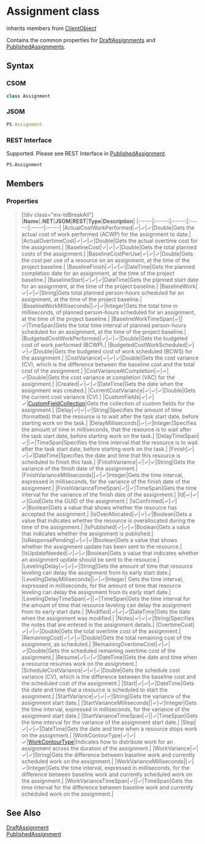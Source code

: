 
[comment]: # (Name:Assignment)
[comment]: # (Name:Microsoft.ProjectServer.Assignment)
[comment]: # (Type:class)
[comment]: # (Status:Verified)


# <a name="name"></a>Assignment class

inherits members from [ClientObject](https://msdn.microsoft.com/en-us/library/microsoft.sharepoint.client.clientobject.aspx)<br/>

<a name="description"></a>Contains the common properties for [DraftAssignments](DraftAssignment.md) and [PublishedAssignments](PublishedAssignment.md).

## <a name="syntax"></a>Syntax


### CSOM

```cs
class Assignment 
```
### JSOM

```javascript
PS.Assignment
```
### REST Interface

Supported.  Please see REST Interface in [PublishedAssignment](PublishedAssignment.md#syntax).

```html
PS.Assignment
```

## <a name="members"></a>Members

### <a name="properties"></a>Properties
>[!div class="mx-tdBreakAll"]
|**Name**|**.NET**|**JSOM**|**REST**|**Type**|**Description**|
|:-----|:-----:|:-----:|:-----:|:-----|:-----|
|<a name="ActualCostWorkPerformed"></a>ActualCostWorkPerformed|&#x2713;|&#x2713;|&#x2713;|Double|Gets the actual cost of work performed (ACWP) for the assignment to date.|
|<a name="ActualOvertimeCost"></a>ActualOvertimeCost|&#x2713;|&#x2713;|&#x2713;|Double|Gets the actual overtime cost for the assignment.|
|<a name="BaselineCost"></a>BaselineCost|&#x2713;|&#x2713;|&#x2713;|Double|Gets the total planned costs of the assignment.|
|<a name="BaselineCostPerUse"></a>BaselineCostPerUse|&#x2713;|&#x2713;|&#x2713;|Double|Gets the cost per use of a resource on an assignment, at the time of the project baseline.|
|<a name="BaselineFinish"></a>BaselineFinish|&#x2713;|&#x2713;|&#x2713;|DateTime|Gets the planned completion date for an assignment, at the time of the project baseline.|
|<a name="BaselineStart"></a>BaselineStart|&#x2713;|&#x2713;|&#x2713;|DateTime|Gets the planned start date for an assignment, at the time of the project baseline.|
|<a name="BaselineWork"></a>BaselineWork|&#x2713;|&#x2713;|&#x2713;|String|Gets total planned person-hours scheduled for an assignment, at the time of the project baseline.|
|<a name="BaselineWorkMilliseconds"></a>BaselineWorkMilliseconds||&#x2713;|&#x2713;|Integer|Gets the total time in milliseconds, of planned person-hours scheduled for an assignment, at the time of the project baseline.|
|<a name="BaselineWorkTimeSpan"></a>BaselineWorkTimeSpan|&#x2713;||&#x2713;|TimeSpan|Gets the total time interval of planned person-hours scheduled for an assignment, at the time of the project baseline.|
|<a name="BudgetedCostWorkPerformed"></a>BudgetedCostWorkPerformed|&#x2713;|&#x2713;|&#x2713;|Double|Gets the budgeted cost of work performed (BCWP).|
|<a name="BudgetedCostWorkScheduled"></a>BudgetedCostWorkScheduled|&#x2713;|&#x2713;|&#x2713;|Double|Gets the budgeted cost of work scheduled (BCWS) for the assignment.|
|<a name="CostVariance"></a>CostVariance|&#x2713;|&#x2713;|&#x2713;|Double|Gets the cost variance (CV), which is the difference between the baseline cost and the total cost of the assignment.|
|<a name="CostVarianceAtCompletion"></a>CostVarianceAtCompletion|&#x2713;|&#x2713;|&#x2713;|Double|Gets the cost variance at completion (VAC) for the assignment.|
|<a name="Created"></a>Created|&#x2713;|&#x2713;|&#x2713;|DateTime|Gets the date when the assignment was created.|
|<a name="CurrentCostVariance"></a>CurrentCostVariance|&#x2713;|&#x2713;|&#x2713;|Double|Gets the current cost variance (CV).|
|<a name="CustomFields"></a>CustomFields|&#x2713;|&#x2713;|&#x2713;|[CustomFieldCollection](CustomFieldCollection.md)|Gets the collection of custom fields for the assignment.|
|<a name="Delay"></a>Delay|&#x2713;|&#x2713;|&#x2713;|String|Specifies the amount of time (formatted) that the resource is to wait after the task start date, before starting work on the task.|
|<a name="DelayMilliseconds"></a>DelayMilliseconds||&#x2713;|&#x2713;|Integer|Specifies the amount of time in milliseconds, that the resource is to wait after the task start date, before starting work on the task.|
|<a name="DelayTimeSpan"></a>DelayTimeSpan|&#x2713;||&#x2713;|TimeSpan|Specifies the time interval that the resource is to wait after the task start date, before starting work on the task.|
|<a name="Finish"></a>Finish|&#x2713;|&#x2713;|&#x2713;|DateTime|Specifies the date and time that this resource is scheduled to finish this task.|
|<a name="FinishVariance"></a>FinishVariance|&#x2713;|&#x2713;|&#x2713;|String|Gets the variance of the finish date of the assignment.|
|<a name="FinishVarianceMilliseconds"></a>FinishVarianceMilliseconds||&#x2713;|&#x2713;|Integer|Gets the time interval, expressed in milliseconds, for the variance of the finish date of the assignment.|
|<a name="FinishVarianceTimeSpan"></a>FinishVarianceTimeSpan|&#x2713;||&#x2713;|TimeSpan|Gets the time interval for the variance of the finish date of the assignment.|
|<a name="Id"></a>Id|&#x2713;|&#x2713;|&#x2713;|Guid|Gets the GUID of the assignment.|
|<a name="IsConfirmed"></a>IsConfirmed|&#x2713;|&#x2713;|&#x2713;|Boolean|Gets a value that shows whether the resource has accepted the assignment.|
|<a name="IsOverAllocated"></a>IsOverAllocated|&#x2713;|&#x2713;|&#x2713;|Boolean|Gets a value that indicates whether the resource is overallocated during the time of the assignment.|
|<a name="IsPublished"></a>IsPublished|&#x2713;|&#x2713;|&#x2713;|Boolean|Gets a value that indicates whether the assignment is published.|
|<a name="IsResponsePending"></a>IsResponsePending|&#x2713;|&#x2713;|&#x2713;|Boolean|Gets a value that shows whether the assignment update has been sent to the resource.|
|<a name="IsUpdateNeeded"></a>IsUpdateNeeded|&#x2713;|&#x2713;|&#x2713;|Boolean|Gets a value that indicates whether an assignment update should be sent to the resource.|
|<a name="LevelingDelay"></a>LevelingDelay|&#x2713;|&#x2713;|&#x2713;|String|Gets the amount of time that resource leveling can delay the assignment from its early start date.|
|<a name="LevelingDelayMilliseconds"></a>LevelingDelayMilliseconds||&#x2713;|&#x2713;|Integer|	Gets the time interval, expressed in milliseconds, for the amount of time that resource leveling can delay the assignment from its early start date.|
|<a name="LevelingDelayTimeSpan"></a>LevelingDelayTimeSpan|&#x2713;||&#x2713;|TimeSpan|Gets the time interval for the amount of time that resource leveling can delay the assignment from its early start date.|
|<a name="Modified"></a>Modified|&#x2713;|&#x2713;|&#x2713;|DateTime|Gets the date when the assignment was modified.|
|<a name="Notes"></a>Notes|&#x2713;|&#x2713;|&#x2713;|String|Specifies the notes that are entered in the assignment details.|
|<a name="OvertimeCost"></a>OvertimeCost|&#x2713;|&#x2713;|&#x2713;|Double|Gets the total overtime cost of the assignment.|
|<a name="RemainingCost"></a>RemainingCost|&#x2713;|&#x2713;|&#x2713;|Double|Gets the total remaining cost of the assignment, as scheduled.|
|<a name="RemainingOvertimeCost"></a>RemainingOvertimeCost|&#x2713;|&#x2713;|&#x2713;|Double|Gets the scheduled remaining overtime cost of the assignment.|
|<a name="Resume"></a>Resume|&#x2713;|&#x2713;|&#x2713;|DateTime|Gets the date and time when a resource resumes work on the assignment.|
|<a name="ScheduleCostVariance"></a>ScheduleCostVariance|&#x2713;|&#x2713;|&#x2713;|Double|Gets the schedule cost variance (CV), which is the difference between the baseline cost and the scheduled cost of the assignment.|
|<a name="Start"></a>Start|&#x2713;|&#x2713;|&#x2713;|DateTime|Gets the date and time that a resource is scheduled to start the assignment.|
|<a name="StartVariance"></a>StartVariance|&#x2713;|&#x2713;|&#x2713;|String|Gets the variance of the assignment start date.|
|<a name="StartVarianceMilliseconds"></a>StartVarianceMilliseconds||&#x2713;|&#x2713;|Integer|Gets the time interval, expressed in milliseconds, for the variance of the assignment start date.|
|<a name="StartVarianceTimeSpan"></a>StartVarianceTimeSpan|&#x2713;||&#x2713;|TimeSpan|Gets the time interval for the variance of the assignment start date.|
|<a name="Stop"></a>Stop|&#x2713;|&#x2713;|&#x2713;|DateTime|Gets the date and time when a resource stops work on the assignment.|
|<a name="WorkContourType"></a>WorkContourType|&#x2713;|&#x2713;|&#x2713;|[WorkContourType](WorkContourType.md)|Indicates how to distribute work for an assignment across the duration of the assignment.|
|<a name="WorkVariance"></a>WorkVariance|&#x2713;|&#x2713;|&#x2713;|String|Gets the difference between baseline work and currently scheduled work on the assignment.|
|<a name="WorkVarianceMilliseconds"></a>WorkVarianceMilliseconds||&#x2713;|&#x2713;|Integer|Gets the time interval, expressed in milliseconds, for the difference between baseline work and currently scheduled work on the assignment.|
|<a name="WorkVarianceTimeSpan"></a>WorkVarianceTimeSpan|&#x2713;||&#x2713;|TimeSpan|Gets the time interval for the difference between baseline work and currently scheduled work on the assignment.|

## <a name="seeAlso"></a>See Also

[DraftAssignment](DraftAssignment.md)<br/>
[PublishedAssignment](PublishedAssignment.md)<br/>
